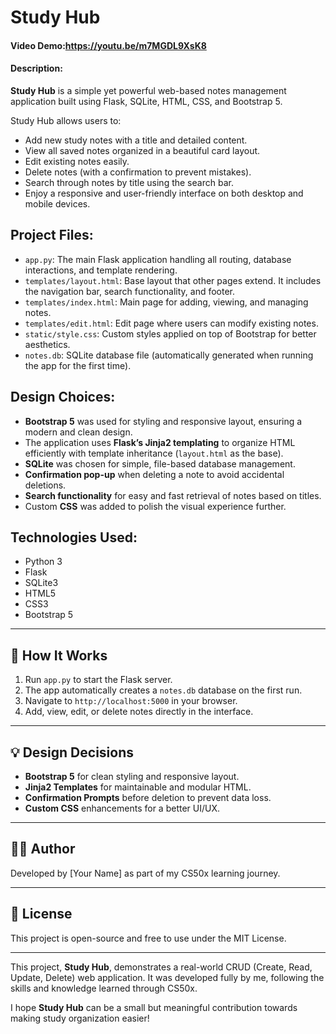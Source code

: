 # Study Hub
#### Video Demo:https://youtu.be/m7MGDL9XsK8
#### Description:

**Study Hub** is a simple yet powerful web-based notes management application built using Flask, SQLite, HTML, CSS, and Bootstrap 5.

Study Hub allows users to:
- Add new study notes with a title and detailed content.
- View all saved notes organized in a beautiful card layout.
- Edit existing notes easily.
- Delete notes (with a confirmation to prevent mistakes).
- Search through notes by title using the search bar.
- Enjoy a responsive and user-friendly interface on both desktop and mobile devices.

## Project Files:
- `app.py`: The main Flask application handling all routing, database interactions, and template rendering.
- `templates/layout.html`: Base layout that other pages extend. It includes the navigation bar, search functionality, and footer.
- `templates/index.html`: Main page for adding, viewing, and managing notes.
- `templates/edit.html`: Edit page where users can modify existing notes.
- `static/style.css`: Custom styles applied on top of Bootstrap for better aesthetics.
- `notes.db`: SQLite database file (automatically generated when running the app for the first time).

## Design Choices:
- **Bootstrap 5** was used for styling and responsive layout, ensuring a modern and clean design.
- The application uses **Flask’s Jinja2 templating** to organize HTML efficiently with template inheritance (`layout.html` as the base).
- **SQLite** was chosen for simple, file-based database management.
- **Confirmation pop-up** when deleting a note to avoid accidental deletions.
- **Search functionality** for easy and fast retrieval of notes based on titles.
- Custom **CSS** was added to polish the visual experience further.

## Technologies Used:
- Python 3
- Flask
- SQLite3
- HTML5
- CSS3
- Bootstrap 5


---

## 📌 How It Works

1. Run `app.py` to start the Flask server.
2. The app automatically creates a `notes.db` database on the first run.
3. Navigate to `http://localhost:5000` in your browser.
4. Add, view, edit, or delete notes directly in the interface.

---

## 💡 Design Decisions

- **Bootstrap 5** for clean styling and responsive layout.
- **Jinja2 Templates** for maintainable and modular HTML.
- **Confirmation Prompts** before deletion to prevent data loss.
- **Custom CSS** enhancements for a better UI/UX.

---

## 🙋‍♂️ Author

Developed by [Your Name] as part of my CS50x learning journey.

---

## 📃 License

This project is open-source and free to use under the MIT License.




---

This project, **Study Hub**, demonstrates a real-world CRUD (Create, Read, Update, Delete) web application. It was developed fully by me, following the skills and knowledge learned through CS50x.

I hope **Study Hub** can be a small but meaningful contribution towards making study organization easier!
